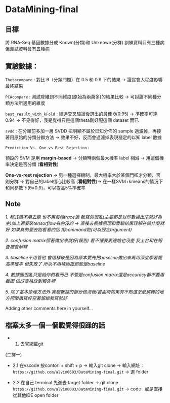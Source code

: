 # DataMining-final
## 目標
將 RNA-Seq 基因數據分成 Known(分類)和 Unknown(分群) 訓練資料只有三種病 但測試資料會有五種病

## 實驗數據：
`Thetacompare` : 對比 θ（分類門檻）在 0.5 和 0.9 下的結果 -> 證實會大程度影響最終結果


`PCAcompare` : 測試降維到不同維度(原始為兩萬多)的結果比較 -> 可討論不同種分類方法所適用的維度


`best_result_with_kFold` : 經過交叉驗證後選出的最佳 θ(0.95) -> 準確率可達0.94 -> 不見得好，我是覺得只是這個theta剛好配這個 dataset 而已


`svdd` : 在分類前多加一層 SVDD 把明顯不屬於已知分佈的 sample 過濾掉，再接著用原始的分類分群方法 -> 效果不好，反而會過濾掉表現穩定的以知 label 數據


`Prediction Vs. One-vs-Rest Rejection` : 

預設的 SVM 是用 **margin-based** -> 分類時兩個最大機率 label 相減 -> 用這個機率決定是否分類 (**看相對性**)  

**One-vs-rest rejection** -> 另一種選擇機制，最大機率大於某個門檻才分類，否則分群 -> 對自己的label信心比較高 (**看絕對性**)-> 在一樣SVM+kmeans的情況下和同參數下(θ=0.9)，可以提高5%準確率


## Note
*1. 程式碼不用去跑 也不用每段trace過 我寫的很亂(主要都是以印數據出來就好為主)加上還要裝tensorflow有的沒的 -> 直接去根據原理和實驗結果理解在做什麼就好 如果真的要去跑看看的話 用command跑(可以設定argument)*

*2. confusion matrix照著做出來就好(報告) 看不懂要表達啥也沒差 我上台和在報告裡會解釋*

*3. baseline不用管他 會這樣取是因為原本要先把baseline做出來再用深度學習提高準確率 但失敗了 所以不用特別提那些是baseline*

*4. 數據圖很亂只是給你們看而已 不管是confusion matrix還是accuracy都不要用截圖 做成表格放到報告裡*

*5. 除了基本原理方法外 實驗數據的部分做海報/書面時如果有不知道怎麼解釋的地方把架構寫好空著留給我寫就好*

Adding other comments here in yourself...

## 檔案太多一個一個載覺得很躁的話
- 1. 去官網載git

(二擇一)
- 2.1 在vscode 按contorl + shift + p -> 輸入git clone -> 輸入網址：`https://github.com/alvin0603/DataMining-final.git` -> 選 folder
   
- 2.2 在自己 terminal 先進去 target folder -> git clone `https://github.com/alvin0603/DataMining-final.git` -> code . 或是直接從其他IDE open folder
